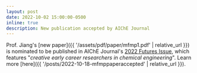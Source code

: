 ```yaml
---
layout: post
date: 2022-10-02 15:00:00-0500
inline: true
description: New publication accepted by AIChE Journal
---
```


Prof. Jiang's [new paper]({{ '/assets/pdf/paper/mfmp1.pdf' | relative_url }}) is nominated to be published in AIChE Journal's [2022 Futures Issue](https://aiche.onlinelibrary.wiley.com/toc/15475905/2022/68/12), which features "*creative early career researchers in chemical engineering*". Learn more [here]({{ '/posts/2022-10-18-mfmppaperaccepted' | relative_url }}).